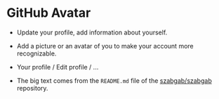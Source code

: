 # GitHub Avatar

* Update your profile, add information about yourself.
* Add a picture or an avatar of you to make your account more recognizable.
* Your profile / Edit profile / ...

* The big text comes from the `README.md` file of the [szabgab/szabgab](https://github.com/szabgab/szabgab) repository.



